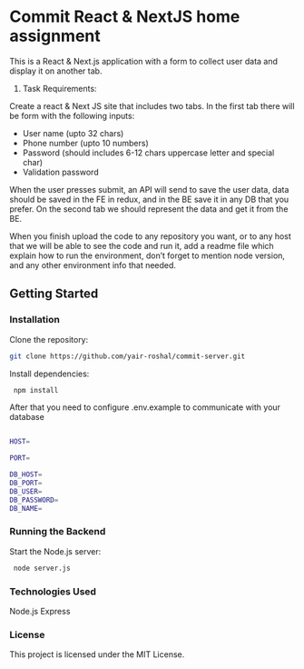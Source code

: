 # Commit React & NextJS home assignment

This is a React & Next.js application with a form to collect user data and display it on another tab.

1.  Task Requirements:

Create a react & Next JS site that includes two tabs.
In the first tab there will be form with the following inputs:

- User name (upto 32 chars)
- Phone number (upto 10 numbers)
- Password (should includes 6-12 chars uppercase letter and special char)
- Validation password

When the user presses submit, an API will send to save the user data,
data should be saved in the FE in redux, and in the BE save it in any DB that you prefer.
On the second tab we should represent the data and get it from the BE.

When you finish upload the code to any repository you want, or to any host that we will be able to see the code and run it, add a readme file which explain how to run the environment, don’t forget to mention node version, and any other environment info that needed.

## Getting Started

### Installation

Clone the repository:

```bash
git clone https://github.com/yair-roshal/commit-server.git
```

Install dependencies:

```bash
 npm install
```

After that you need to configure .env.example to communicate with your database

```bash

HOST=

PORT=

DB_HOST=
DB_PORT=
DB_USER=
DB_PASSWORD=
DB_NAME=

```

### Running the Backend

Start the Node.js server:

```bash
 node server.js
```

### Technologies Used

Node.js
Express

### License

This project is licensed under the MIT License.
